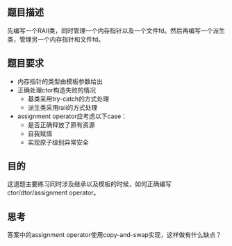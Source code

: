 ## 题目描述
先编写一个RAII类，同时管理一个内存指针以及一个文件fd。然后再编写一个派生类，管理另一个内存指针和文件fd。

## 题目要求
- 内存指针的类型由模板参数给出
- 正确处理ctor构造失败的情况
    - 基类采用try-catch的方式处理
    - 派生类采用raii的方式处理
- assignment operator应考虑以下case：
    - 是否正确释放了原有资源
    - 自我赋值
    - 实现原子级别异常安全
    

## 目的
这道题主要练习同时涉及继承以及模板的时候，如何正确编写ctor/dtor/assignment operator。

## 思考
答案中的assignment operator使用copy-and-swap实现，这样做有什么缺点？